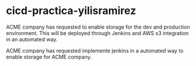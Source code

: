 # cicd-practica-yilisramirez

ACME company has requested to enable storage for the dev and production environment. This will be deployed through Jenkins and AWS s3 integration in an automated way. 

ACME company has requested implemente jenkins in a automated way to enable storage for ACME company. 
